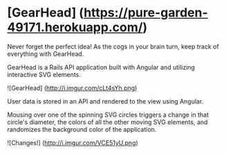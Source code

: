 # [GearHead] (https://pure-garden-49171.herokuapp.com/)

Never forget the perfect idea! As the cogs in your brain turn, keep track of everything with GearHead. 

GearHead is a Rails API application built with Angular and utilizing interactive SVG elements. 

![GearHead] (http://i.imgur.com/cLt4sYh.png)

User data is stored in an API and rendered to the view using Angular. 

Mousing over one of the spinning SVG circles triggers a change in that circle's diameter, the colors of all the other moving SVG elements, and randomizes the background color of the application.

![Changes!] (http://i.imgur.com/VCE51yU.png)

